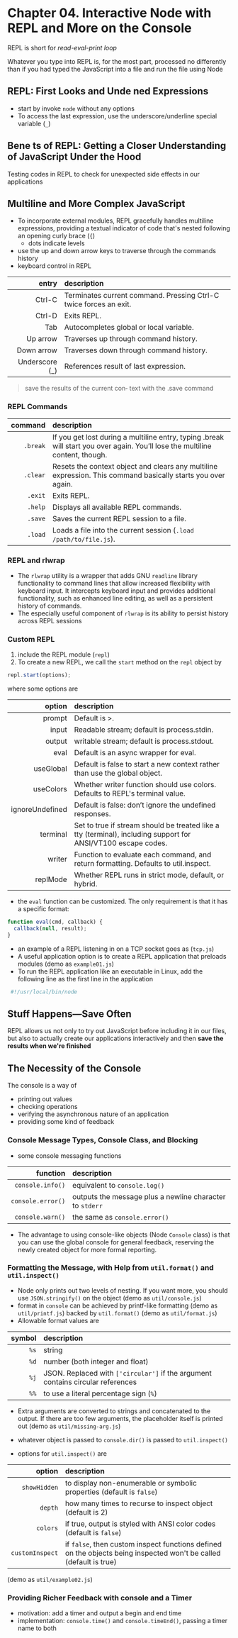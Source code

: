 # Chapter 04. Interactive Node with REPL and More on the Console  

REPL is short for *read-eval-print loop* 

Whatever you type into REPL is, for the most part, processed no differently than if you had typed the JavaScript into a file and run the file using Node  

## REPL: First Looks and Unde ned Expressions  
+ start by invoke `node` without any options  
+ To access the last expression, use the underscore/underline special variable (`_`)   

## Bene ts of REPL: Getting a Closer Understanding of JavaScript Under the Hood  
Testing codes in REPL to check for unexpected side effects in our applications  

## Multiline and More Complex JavaScript  
+ To incorporate external modules, REPL gracefully handles multiline expressions, providing a textual indicator of code that's nested following an opening curly brace (`{`) 
  - dots indicate levels  
+ use the up and down arrow keys to traverse through the commands history    
+ keyboard control in REPL  

entry | description 
-----:|:-----------
Ctrl-C  | Terminates current command. Pressing Ctrl-C twice forces an exit. 
Ctrl-D  | Exits REPL.
Tab   | Autocompletes global or local variable.
Up arrow  | Traverses up through command history.
Down arrow  | Traverses down through command history. 
Underscore (_)  | References result of last expression. 

> save the results of the current con‐ text with the .save command  

### REPL Commands  

command | description
-------:|:-----------
`.break`  | If you get lost during a multiline entry, typing .break will start you over again. You’ll lose the multiline content, though.
`.clear`  | Resets the context object and clears any multiline expression. This command basically starts you over again.
`.exit`   | Exits REPL.
`.help`   | Displays all available REPL commands.
`.save`   | Saves the current REPL session to a file.
`.load`   | Loads a file into the current session (`.load /path/to/file.js`).

### REPL and rlwrap  
+ The `rlwrap` utility is a wrapper that adds GNU `readline` library functionality to command lines that allow increased flexibility with keyboard input. It intercepts keyboard input and provides additional functionality, such as enhanced line editing, as well as a persistent history of commands.  
+ The especially useful component of `rlwrap` is its ability to persist history across REPL sessions 

### Custom REPL  
1. include the REPL module (`repl`)   
2. To create a new REPL, we call the `start` method on the `repl` object by  
```javascript
repl.start(options);
```  
where some options are  

option | description
------:|:-----------
prompt  | Default is >.
input   | Readable stream; default is process.stdin.
output  | writable stream; default is process.stdout.
eval    | Default is an async wrapper for eval.
useGlobal   | Default is false to start a new context rather than use the global object.
useColors   | Whether writer function should use colors. Defaults to REPL's terminal value.
ignoreUndefined   | Default is false: don’t ignore the undefined responses.
terminal  | Set to true if stream should be treated like a tty (terminal), including support for ANSI/VT100 escape codes.
writer  | Function to evaluate each command, and return formatting. Defaults to util.inspect.
replMode  | Whether REPL runs in strict mode, default, or hybrid.

+ the `eval` function can be customized. The only requirement is that it has a specific format:   
```javascript
function eval(cmd, callback) { 
  callback(null, result);
}
```
+ an example of a REPL listening in on a TCP socket goes as (`tcp.js`) 
+ A useful application option is to create a REPL application that preloads modules (demo as `example01.js`)     
+ To run the REPL application like an executable in Linux, add the following line as the first line in the application   
```bash
 #!/usr/local/bin/node
```

## Stuff Happens—Save Often  
REPL allows us not only to try out JavaScript before including it in our files, but also to actually create our applications interactively and then **save the results when we're finished**    

## The Necessity of the Console  
The console is a way of  
+ printing out values  
+ checking operations  
+ verifying the asynchronous nature of an application  
+ providing some kind of feedback  

### Console Message Types, Console Class, and Blocking  
+ some console messaging functions  

function | description 
--------:|:-----------
`console.info()`  | equivalent to `console.log()`
`console.error()` | outputs the message plus a newline character to `stderr`
`console.warn()`  | the same as `console.error()`

+ The advantage to using console-like objects (Node `Console` class) is that you can use the global console for general feedback, reserving the newly created object for more formal reporting.  

### Formatting the Message, with Help from `util.format()` and `util.inspect()`  
+ Node only prints out two levels of nesting. If you want more, you should use `JSON.stringify()` on the object (demo as `util/console.js`)  
+ format in `console` can be achieved by printf-like formatting (demo as `util/printf.js`) backed by `util.format()` (demo as `util/format.js`)  
+ Allowable format values are  

symbol | description 
------:|:-----------
`%s`   | string 
`%d`   | number (both integer and float)  
`%j`   | JSON. Replaced with `['circular']` if the argument contains circular references  
`%%`   | to use a literal percentage sign (`%`) 

+ Extra arguments are converted to strings and concatenated to the output. If there are too few arguments, the placeholder itself is printed out (demo as `util/missing-arg.js`)   

+ whatever object is passed to `console.dir()` is passed to `util.inspect()`  
+ options for `util.inspect()` are   

option  | description 
-------:|:-----------
`showHidden`  | to display non-enumerable or symbolic properties (default is `false`) 
`depth`   | how many times to recurse to inspect object (default is 2)
`colors`  | if true, output is styled with ANSI color codes (default is `false`)
`customInspect` | if `false`, then custom inspect functions defined on the objects being inspected won't be called (default is true)

(demo as `util/example02.js`)  

### Providing Richer Feedback with console and a Timer  
+ motivation: add a timer and output a begin and end time  
+ implementation: `console.time()` and `console.timeEnd()`, passing a timer name to both  







